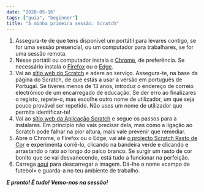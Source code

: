 ```yaml
---
date: "2020-05-16"
tags: ["guia", "beginner"]
title: "A minha primeira sessão: Scratch"
---
```


1. Assegura-te de que tens disponível um portátil para levares contigo, se for uma sessão presencial, ou um computador para trabalhares, se for uma sessão remota.
2. Nesse portátil ou computador instala o [Chrome](https://www.google.pt/intl/pt-PT/chrome/browser/desktop/), de preferência. Se necessário instala o [Firefox](https://www.mozilla.org/pt-PT/firefox/new/) ou o [Edge](https://www.microsoft.com/pt-pt/edge).
3. Vai ao [sítio web do Scratch](https://scratch.mit.edu/) e adere ao serviço. Assegura-te, na base da página do Scratch, de que estás a usar a versão em português de Portugal. Se tiveres menos de 13 anos, introduz o endereço de correio electrónico de um encarregado de educação. Se der erro ao finalizares o registo, repete-o, mas escolhe outro nome de utilizador, um que seja pouco provável ser repetido. Não uses um nome de utilizador que permita identificar-te!
4. Vai ao [sítio web da Aplicação Scratch](https://scratch.mit.edu/download) e segue os passos para a instalares. Em princípio não vais precisar dela, mas como a ligação ao Scratch pode falhar na pior altura, mais vale prevenir que remediar.
5. Abre o Chrome, o Firefox ou o Edge, vai até [o projecto Scratch Rasto de Cor](https://scratch.mit.edu/projects/33834024/) e experimenta corrê-lo, clicando na bandeira verde e clicando e arrastando o rato ao longo do palco branco. Se surgir um rasto de cor bonito que se vai desvanecendo, está tudo a funcionar na perfeição.
6. Carrega [aqui](/files/campo.jpg) para descarregar a imagem. Dá-lhe o nome «campo de futebol» e guarda-a no teu ambiente de trabalho.

_**E pronto! É tudo! Vemo-nos na sessão!**_